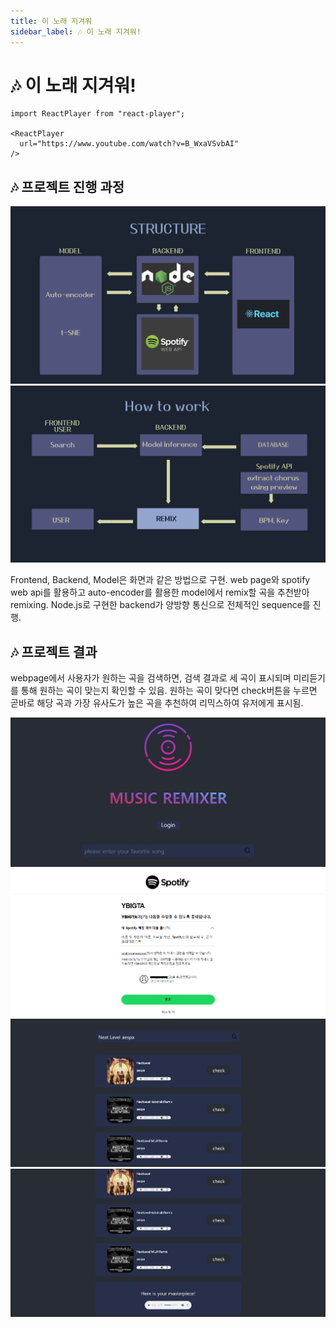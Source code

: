 ```yaml
---
title: 이 노래 지겨워
sidebar_label: 🎶 이 노래 지겨워!
---
```


# 🎶 이 노래 지겨워!

```mdx-code-block
import ReactPlayer from "react-player";

<ReactPlayer
  url="https://www.youtube.com/watch?v=B_WxaVSvbAI"
/>
```

## 🎶 프로젝트 진행 과정

![](./assets/song-remixer/1.png)
![](./assets/song-remixer/2.png)

Frontend, Backend, Model은 화면과 같은 방법으로 구현. web page와 spotify web api를 활용하고 auto-encoder를 활용한 model에서 remix할 곡을 추천받아 remixing. Node.js로 구현한 backend가 양방향 통신으로 전체적인 sequence를 진행.

## 🎶 프로젝트 결과

webpage에서 사용자가 원하는 곡을 검색하면, 검색 결과로 세 곡이 표시되며 미리듣기를 통해 원하는 곡이 맞는지 확인할 수 있음. 원하는 곡이 맞다면 check버튼을 누르면 곧바로 해당 곡과 가장 유사도가 높은 곡을 추천하여 리믹스하여 유저에게 표시됨.

![](./assets/song-remixer/3.png)
![](./assets/song-remixer/4.png)
![](./assets/song-remixer/5.png)
![](./assets/song-remixer/6.png)
